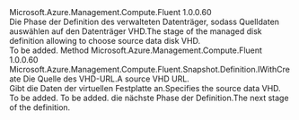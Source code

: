 <Type Name="IWithDataSnapshotFromVhd" FullName="Microsoft.Azure.Management.Compute.Fluent.Snapshot.Definition.IWithDataSnapshotFromVhd">
  <TypeSignature Language="C#" Value="public interface IWithDataSnapshotFromVhd" />
  <TypeSignature Language="ILAsm" Value=".class public interface auto ansi abstract IWithDataSnapshotFromVhd" />
  <TypeSignature Language="DocId" Value="T:Microsoft.Azure.Management.Compute.Fluent.Snapshot.Definition.IWithDataSnapshotFromVhd" />
  <TypeSignature Language="VB.NET" Value="Public Interface IWithDataSnapshotFromVhd" />
  <TypeSignature Language="F#" Value="type IWithDataSnapshotFromVhd = interface" />
  <AssemblyInfo>
    <AssemblyName>Microsoft.Azure.Management.Compute.Fluent</AssemblyName>
    <AssemblyVersion>1.0.0.60</AssemblyVersion>
  </AssemblyInfo>
  <Interfaces />
  <Docs>
    <summary>
            <span data-ttu-id="e8c00-101">Die Phase der Definition des verwalteten Datenträger, sodass Quelldaten auswählen auf den Datenträger VHD.</span><span class="sxs-lookup"><span data-stu-id="e8c00-101">The stage of the managed disk definition allowing to choose source data disk VHD.</span></span>
            </summary>
    <remarks>To be added.</remarks>
  </Docs>
  <Members>
    <Member MemberName="WithDataFromVhd">
      <MemberSignature Language="C#" Value="public Microsoft.Azure.Management.Compute.Fluent.Snapshot.Definition.IWithCreate WithDataFromVhd (string vhdUrl);" />
      <MemberSignature Language="ILAsm" Value=".method public hidebysig newslot virtual instance class Microsoft.Azure.Management.Compute.Fluent.Snapshot.Definition.IWithCreate WithDataFromVhd(string vhdUrl) cil managed" />
      <MemberSignature Language="DocId" Value="M:Microsoft.Azure.Management.Compute.Fluent.Snapshot.Definition.IWithDataSnapshotFromVhd.WithDataFromVhd(System.String)" />
      <MemberSignature Language="VB.NET" Value="Public Function WithDataFromVhd (vhdUrl As String) As IWithCreate" />
      <MemberSignature Language="F#" Value="abstract member WithDataFromVhd : string -&gt; Microsoft.Azure.Management.Compute.Fluent.Snapshot.Definition.IWithCreate" Usage="iWithDataSnapshotFromVhd.WithDataFromVhd vhdUrl" />
      <MemberType>Method</MemberType>
      <AssemblyInfo>
        <AssemblyName>Microsoft.Azure.Management.Compute.Fluent</AssemblyName>
        <AssemblyVersion>1.0.0.60</AssemblyVersion>
      </AssemblyInfo>
      <ReturnValue>
        <ReturnType>Microsoft.Azure.Management.Compute.Fluent.Snapshot.Definition.IWithCreate</ReturnType>
      </ReturnValue>
      <Parameters>
        <Parameter Name="vhdUrl" Type="System.String" />
      </Parameters>
      <Docs>
        <param name="vhdUrl"><span data-ttu-id="e8c00-102">Die Quelle des VHD-URL.</span><span class="sxs-lookup"><span data-stu-id="e8c00-102">A source VHD URL.</span></span></param>
        <summary>
            <span data-ttu-id="e8c00-103">Gibt die Daten der virtuellen Festplatte an.</span><span class="sxs-lookup"><span data-stu-id="e8c00-103">Specifies the source data VHD.</span></span>
            </summary>
        <returns>To be added.</returns>
        <remarks>To be added.</remarks>
        <return><span data-ttu-id="e8c00-104">die nächste Phase der Definition.</span><span class="sxs-lookup"><span data-stu-id="e8c00-104">The next stage of the definition.</span></span></return>
      </Docs>
    </Member>
  </Members>
</Type>